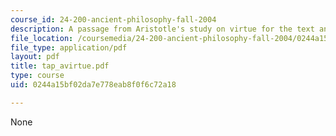 ```yaml
---
course_id: 24-200-ancient-philosophy-fall-2004
description: A passage from Aristotle's study on virtue for the text analysis presentation.
file_location: /coursemedia/24-200-ancient-philosophy-fall-2004/0244a15bf02da7e778eab8f0f6c72a18_tap_avirtue.pdf
file_type: application/pdf
layout: pdf
title: tap_avirtue.pdf
type: course
uid: 0244a15bf02da7e778eab8f0f6c72a18

---
```

None
